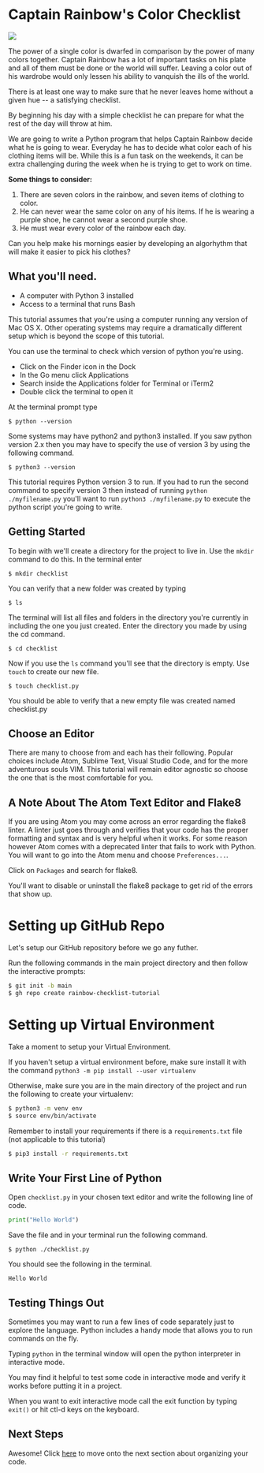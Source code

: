 # Captain Rainbow's Color Checklist

![](the-truth-about-rainbows.jpg)

The power of a single color is dwarfed in comparison by the power of many colors together. Captain Rainbow has a lot of important tasks on his plate and all of them must be done or the world will suffer. Leaving a color out of his wardrobe would only lessen his ability to vanquish the ills of the world.

There is at least one way to make sure that he never leaves home without a given hue -- a satisfying checklist.

By beginning his day with a simple checklist he can prepare for what the rest of the day will throw at him.

We are going to write a Python program that helps Captain Rainbow decide what he is going to wear. Everyday he has to decide what color each of his clothing items will be. While this is a fun task on the weekends, it can be extra challenging during the week when he is trying to get to work on time.

**Some things to consider:**

1. There are seven colors in the rainbow, and seven items of clothing to color.<br>
2. He can never wear the same color on any of his items. If he is wearing a purple shoe, he cannot wear a second purple shoe.<br>
3. He must wear every color of the rainbow each day.<br>

Can you help make his mornings easier by developing an algorhythm that will make it easier to pick his clothes?

## What you'll need.

* A computer with Python 3 installed
* Access to a terminal that runs Bash

This tutorial assumes that you're using a computer running any version of Mac OS X. Other operating systems may require a dramatically different setup which is beyond the scope of this tutorial.

You can use the terminal to check which version of python you're using.

* Click on the Finder icon in the Dock
* In the Go menu click Applications
* Search inside the Applications folder for Terminal or iTerm2
* Double click the terminal to open it

At the terminal prompt type

```
$ python --version
```

Some systems may have python2 and python3 installed. If you saw python version 2.x then you may have to specify the use of version 3 by using the following command.

```
$ python3 --version
```

This tutorial requires Python version 3 to run. If you had to run the second command to specify version 3 then instead of running ```python ./myfilename.py``` you'll want to run ```python3 ./myfilename.py``` to execute the python script you're going to write.

##  Getting Started

To begin with we'll create a directory for the project to live in. Use the `mkdir` command to do this.
In the terminal enter

```
$ mkdir checklist
```

You can verify that a new folder was created by typing

```
$ ls
```

The terminal will list all files and folders in the directory you're currently in including the one you just created. Enter the directory you made by using the cd command.

```
$ cd checklist
```

Now if you use the `ls` command you'll see that the directory is empty. Use ```touch``` to create our new file.

```
$ touch checklist.py
```

You should be able to verify that a new empty file was created named checklist.py

## Choose an Editor

There are many to choose from and each has their following. Popular choices include Atom, Sublime Text, Visual Studio Code, and for the more adventurous souls VIM. This tutorial will remain editor agnostic so choose the one that is the most comfortable for you.

## A Note About The Atom Text Editor and Flake8

If you are using Atom you may come across an error regarding the flake8 linter. A linter just goes through and verifies that your code has the proper formatting and syntax and is very helpful when it works. For some reason however Atom comes with a deprecated linter that fails to work with Python. You will want to go into the Atom menu and choose `Preferences...`.

Click on `Packages` and search for flake8.

You'll want to disable or uninstall the flake8 package to get rid of the errors that show up.

# Setting up GitHub Repo

Let's setup our GitHub repository before we go any futher.

Run the following commands in the main project directory and then follow the interactive prompts:

```bash
$ git init -b main
$ gh repo create rainbow-checklist-tutorial
```

# Setting up Virtual Environment

Take a moment to setup your Virtual Environment.

If you haven't setup a virtual environment before, make sure install it with the command `python3 -m pip install --user virtualenv`

Otherwise, make sure you are in the main directory of the project and run the following to create your virtualenv:

```bash
$ python3 -m venv env
$ source env/bin/activate
```

Remember to install your requirements if there is a `requirements.txt` file (not applicable to this tutorial)

```bash
$ pip3 install -r requirements.txt
```

## Write Your First Line of Python

Open `checklist.py` in your chosen text editor and write the following line of code.

```python
print("Hello World")
```

Save the file and in your terminal run the following command.

```
$ python ./checklist.py
```

You should see the following in the terminal.

```
Hello World
```

## Testing Things Out

Sometimes you may want to run a few lines of code separately just to explore the language. Python includes a handy mode that allows you to run commands on the fly.

Typing `python` in the terminal window will open the python interpreter in interactive mode.

You may find it helpful to test some code in interactive mode and verify it works before putting it in a project.

When you want to exit interactive mode call the exit function by typing `exit()` or hit ctl-d keys on the keyboard.

## Next Steps

Awesome! Click [here](../P01-Code-Organization/content.md) to move onto the next section about organizing your code.
